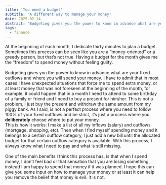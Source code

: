 ```yaml
---
title: 'You need a budget'
subtitle: 'A different way to manage your money'
date: 2025-02-14
abstract: 'Budgeting gives you the power to know in advance what are your fixed outflows and where you will spend your money.'
tags:
  - finance
---
```


At the beginning of each month, I dedicate thirty minutes to plan a budget. </br>
Sometimes this process can be seen like you are a “money-oriented” or a greedy person, but that’s not true. Having a budget for the month gives me the “freedom” to spend money without feeling guilty.
</br>
</br>
Budgeting gives you the power to know in advance what are your fixed outflows and where you will spend your money.
I have to admit that in most cases I have unexpected situations that force me to spend extra money, or at least money that was not foreseen at the beginning of the month, for example, it could happen that in a month I need to attend to some birthday of a family or friend and I need to buy a present for him/her. This is not a problem, I just buy the present and withdraw the same amount from my piggy bank. As I said, is not a perfect process where you need to follow 100% of your fixed outflows and be strict, it’s just a process where you **deliberately** choose where to put your money.</br>
This is how it works:
I make a list of all my inflows (salary) and outflows (mortgage, shopping, etc). Then when I find myself spending money and it belongs to a certain outflow category, I just add a new bill until the allocated budget for that certain outflow category is available.
With this process, I always know what I need to pay and what is still missing.
</br>
</br>
One of the main benefits I think this process has, is that when I spend money, I don’t feel bad or that sensation that you are losing something, instead I am happy to spend that money if it was planned.
I hope this can give you some input on how to manage your money or at least it can help you remove the belief that money is evil. It is not.
